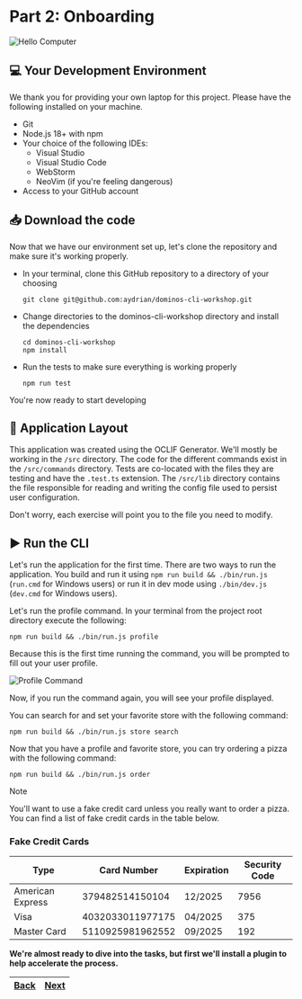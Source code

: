 # Part 2: Onboarding

![Hello Computer](https://media.giphy.com/media/PxSFAnuubLkSA/giphy.gif)

## 💻 Your Development Environment

We thank you for providing your own laptop for this project. Please have the following installed on your machine.

- Git
- Node.js 18+ with npm
- Your choice of the following IDEs:
  - Visual Studio
  - Visual Studio Code
  - WebStorm
  - NeoVim (if you're feeling dangerous)
- Access to your GitHub account

## 📥 Download the code

Now that we have our environment set up, let's clone the repository and make sure it's working properly.

- In your terminal, clone this GitHub repository to a directory of your choosing
  ```shell
  git clone git@github.com:aydrian/dominos-cli-workshop.git
  ```
- Change directories to the dominos-cli-workshop directory and install the dependencies
  ```shell
  cd dominos-cli-workshop
  npm install
  ```
- Run the tests to make sure everything is working properly
  ```shell
  npm run test
  ```

You're now ready to start developing

## 🔨 Application Layout

This application was created using the OCLIF Generator. We'll mostly be working in the `/src` directory. The code for the different commands exist in the `/src/commands` directory. Tests are co-located with the files they are testing and have the `.test.ts` extension. The `/src/lib` directory contains the file responsible for reading and writing the config file used to persist user configuration.

Don't worry, each exercise will point you to the file you need to modify.

## ▶️ Run the CLI

Let's run the application for the first time. There are two ways to run the application. You build and run it using `npm run build && ./bin/run.js` (`run.cmd` for Windows users) or run it in dev mode using `./bin/dev.js` (`dev.cmd` for Windows users).

Let's run the profile command. In your terminal from the project root directory execute the following:

```shell
npm run build && ./bin/run.js profile
```

Because this is the first time running the command, you will be prompted to fill out your user profile.

![Profile Command](./assets/initial-profile-command.gif)

Now, if you run the command again, you will see your profile displayed.

You can search for and set your favorite store with the following command:

```shell
npm run build && ./bin/run.js store search
```

Now that you have a profile and favorite store, you can try ordering a pizza with the following command:

```shell
npm run build && ./bin/run.js order
```

> [!NOTE]
> You'll want to use a fake credit card unless you really want to order a pizza. You can find a list of fake credit cards in the table below.

### Fake Credit Cards

| Type             | Card Number      | Expiration | Security Code |
| ---------------- | ---------------- | ---------- | ------------- |
| American Express | 379482514150104  | 12/2025    | 7956          |
| Visa             | 4032033011977175 | 04/2025    | 375           |
| Master Card      | 5110925981962552 | 09/2025    | 192           |

**We're almost ready to dive into the tasks, but first we'll install a plugin to help accelerate the process.**

| [Back](part-1.md) | [Next](part-3.md) |
| ----------------- | ----------------- |
